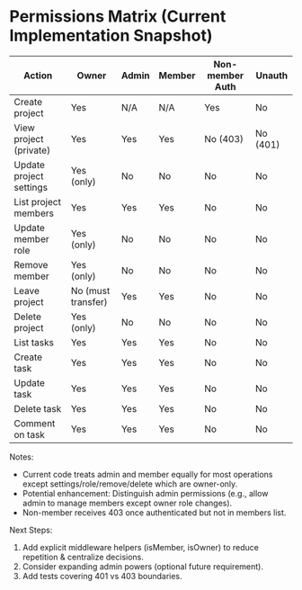# Permissions Matrix (Current Implementation Snapshot)

| Action | Owner | Admin | Member | Non-member Auth | Unauth |
|--------|-------|-------|--------|-----------------|--------|
| Create project | Yes | N/A | N/A | Yes | No |
| View project (private) | Yes | Yes | Yes | No (403) | No (401) |
| Update project settings | Yes (only) | No | No | No | No |
| List project members | Yes | Yes | Yes | No | No |
| Update member role | Yes (only) | No | No | No | No |
| Remove member | Yes (only) | No | No | No | No |
| Leave project | No (must transfer) | Yes | Yes | No | No |
| Delete project | Yes (only) | No | No | No | No |
| List tasks | Yes | Yes | Yes | No | No |
| Create task | Yes | Yes | Yes | No | No |
| Update task | Yes | Yes | Yes | No | No |
| Delete task | Yes | Yes | Yes | No | No |
| Comment on task | Yes | Yes | Yes | No | No |

Notes:
- Current code treats admin and member equally for most operations except settings/role/remove/delete which are owner-only.
- Potential enhancement: Distinguish admin permissions (e.g., allow admin to manage members except owner role changes).
- Non-member receives 403 once authenticated but not in members list.

Next Steps:
1. Add explicit middleware helpers (isMember, isOwner) to reduce repetition & centralize decisions.
2. Consider expanding admin powers (optional future requirement).
3. Add tests covering 401 vs 403 boundaries.
